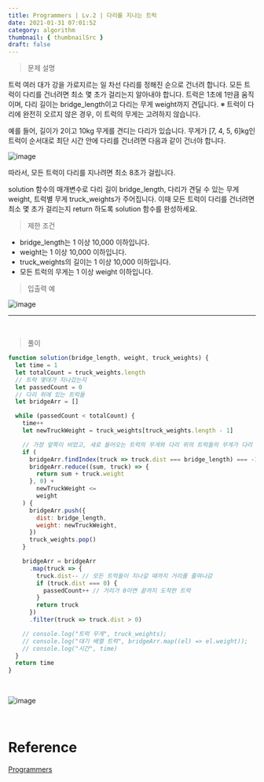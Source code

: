 ```yaml
---
title: Programmers | Lv.2 | 다리를 지나는 트럭
date: 2021-01-31 07:01:52
category: algorithm
thumbnail: { thumbnailSrc }
draft: false
---
```


> 문제 설명

트럭 여러 대가 강을 가로지르는 일 차선 다리를 정해진 순으로 건너려 합니다. 모든 트럭이 다리를 건너려면 최소 몇 초가 걸리는지 알아내야 합니다. 트럭은 1초에 1만큼 움직이며, 다리 길이는 bridge_length이고 다리는 무게 weight까지 견딥니다.
※ 트럭이 다리에 완전히 오르지 않은 경우, 이 트럭의 무게는 고려하지 않습니다.

예를 들어, 길이가 2이고 10kg 무게를 견디는 다리가 있습니다. 무게가 [7, 4, 5, 6]kg인 트럭이 순서대로 최단 시간 안에 다리를 건너려면 다음과 같이 건너야 합니다.

![image](https://user-images.githubusercontent.com/65898889/106370276-c91af580-639b-11eb-9ceb-8225c17635b1.png)

따라서, 모든 트럭이 다리를 지나려면 최소 8초가 걸립니다.

solution 함수의 매개변수로 다리 길이 bridge_length, 다리가 견딜 수 있는 무게 weight, 트럭별 무게 truck_weights가 주어집니다. 이때 모든 트럭이 다리를 건너려면 최소 몇 초가 걸리는지 return 하도록 solution 함수를 완성하세요.

> 제한 조건

- bridge_length는 1 이상 10,000 이하입니다.
- weight는 1 이상 10,000 이하입니다.
- truck_weights의 길이는 1 이상 10,000 이하입니다.
- 모든 트럭의 무게는 1 이상 weight 이하입니다.

> 입출력 예

![image](https://user-images.githubusercontent.com/65898889/106370302-ee0f6880-639b-11eb-9df2-f12c61f0483b.png)

---

<br>

> 풀이

```js
function solution(bridge_length, weight, truck_weights) {
  let time = 1
  let totalCount = truck_weights.length
  // 트럭 몇대가 지나갔는지
  let passedCount = 0
  // 다리 위에 있는 트럭들
  let bridgeArr = []

  while (passedCount < totalCount) {
    time++
    let newTruckWeight = truck_weights[truck_weights.length - 1]

    // 가장 앞쪽이 비었고, 새로 들어오는 트럭의 무게와 다리 위의 트럭들의 무게가 다리 중량보다 작거나 같을 때 다리에 추가
    if (
      bridgeArr.findIndex(truck => truck.dist === bridge_length) === -1 &&
      bridgeArr.reduce((sum, truck) => {
        return sum + truck.weight
      }, 0) +
        newTruckWeight <=
        weight
    ) {
      bridgeArr.push({
        dist: bridge_length,
        weight: newTruckWeight,
      })
      truck_weights.pop()
    }

    bridgeArr = bridgeArr
      .map(truck => {
        truck.dist-- // 모든 트럭들이 지나갈 때까지 거리를 줄여나감
        if (truck.dist === 0) {
          passedCount++ // 거리가 0이면 끝까지 도착한 트럭
        }
        return truck
      })
      .filter(truck => truck.dist > 0)

    // console.log("트럭 무게", truck_weights);
    // console.log("대기 배열 트럭", bridgeArr.map((el) => el.weight));
    // console.log("시간", time)
  }
  return time
}
```

<br>

![image](https://user-images.githubusercontent.com/65898889/106370263-a688dc80-639b-11eb-8ced-11933d56d658.png)

<br>

# Reference

[Programmers](https://programmers.co.kr/learn/courses/30/lessons/42583)
